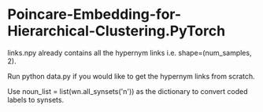 # Poincare-Embedding-for-Hierarchical-Clustering.PyTorch

links.npy already contains all the hypernym links i.e. shape=(num_samples, 2).

Run python data.py if you would like to get the hypernym links from scratch.

Use noun_list = list(wn.all_synsets('n')) as the dictionary to convert coded labels to synsets.
